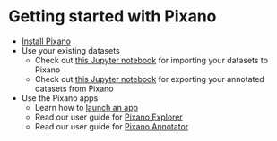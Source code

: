 # Getting started with Pixano

- [Install Pixano](install.md)
- Use your existing datasets
    - Check out <a href="https://github.com/pixano/pixano/tree/main/notebooks/datasets/import_dataset.ipynb" target="_blank">this Jupyter notebook</a> for importing your datasets to Pixano
    - Check out <a href="https://github.com/pixano/pixano/tree/main/notebooks/datasets/export_dataset.ipynb" target="_blank">this Jupyter notebook</a> for exporting your annotated datasets from Pixano
- Use the Pixano apps
    - Learn how to [launch an app](launch.md)
    - Read our user guide for [Pixano Explorer](explorer.md)
    - Read our user guide for [Pixano Annotator](annotator.md)